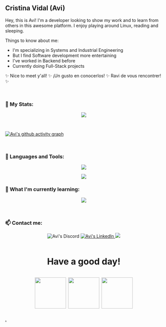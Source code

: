 <h2>Cristina Vidal (Avi)</h2> 

Hey, this is Avi! I'm a developer looking to show my work and to learn from others in this awesome platform. I enjoy playing around Linux, reading and sleeping.
 
Things to know about me:

* I'm specializing in Systems and Industrial Engineering
* But I find Software development more entertaining
* I've worked in Backend before
* Currently doing Full-Stack projects


✨ Nice to meet y'all! ✨ ¡Un gusto en conocerlos! ✨ Ravi de vous rencontrer! ✨ 

<br>

<h3 align="left">🧮 My Stats:</h3>

<p align="center"> 

<img src="https://streak-stats.demolab.com?user=avi-2-avi&theme=material-palenight&hide_border=true&date_format=j%20M%5B%20Y%5D&ring=C4A7E7&fire=EBBCBA&sideNums=C4A7E7&sideLabels=C4A7E7&dates=FFFFFF&currStreakLabel=9CCFD8&currStreakNum=9CCFD8"/>

</p>

<br>

[![Avi's github activity graph](https://github-readme-activity-graph.cyclic.app/graph?username=avi-2-avi&theme=material-palenight)](https://github.com/ashutosh00710/github-readme-activity-graph)



<br>

<h3 align="left">🧰 Languages and Tools:</h3>
<p align="center">
  <a href="https://skillicons.dev">
    <img src="https://skillicons.dev/icons?i=py,aws,linux,docker,postgres,mongodb,mysql,graphql,fastapi,figma,cpp,git,react,astro&perline=7" />
  </a>
 
 <p align="center">
  <a href="https://skillicons.dev">
    <img src="https://skillicons.dev/icons?i=neovim,vscode,visualstudio&perline=6" />
  </a>
  
</p>

<h3 align="left">🔮 What I'm currently learning:</h3>
<p align="center">
  <a href="https://skillicons.dev">
    <img src="https://skillicons.dev/icons?i=java,rust,django,nextjs&perline=10" />
  </a>
</p>

<br>
<h3 align="left">📫 Contact me:</h3>

<div align="center" style="text-align:center">
    <a>
        <img src="https://img.shields.io/badge/-Avi%234735-404EED?style=for-the-badge&logo=Discord&logoColor=white"
            alt="Avi's Discord">
    </a>
    </a>
    <a href="https://www.linkedin.com/in/cristina-vidal-falcon-1063311b1/">
        <img src="https://img.shields.io/badge/LinkedIn-0A66C2?style=for-the-badge&logo=linkedin&logoColor=white"
            alt="Avi's LinkedIn">
    </a>
    <a href="https://www.hackerrank.com/avi_con"><img src="https://img.shields.io/badge/-Hackerrank-2EC866?style=for-the-badge&logo=HackerRank&logoColor=white"/></a>
</div>  

<br>

<h1 align="center">Have a good day!</a><br/><br/> 

<img src="https://vignette.wikia.nocookie.net/animal-jam-clans-1/images/4/49/Penguin-Flapping.gif/revision/latest/scale-to-width-down/480?cb=20161113221226" width="100" /> 
<img src="https://vignette.wikia.nocookie.net/animal-jam-clans-1/images/4/49/Penguin-Flapping.gif/revision/latest/scale-to-width-down/480?cb=20161113221226" width="100" />
<img src="https://vignette.wikia.nocookie.net/animal-jam-clans-1/images/4/49/Penguin-Flapping.gif/revision/latest/scale-to-width-down/480?cb=20161113221226" width="100" /></h1>



[.](https://www.youtube.com/watch?v=bnmAi53H520) </a><br/><br/>
